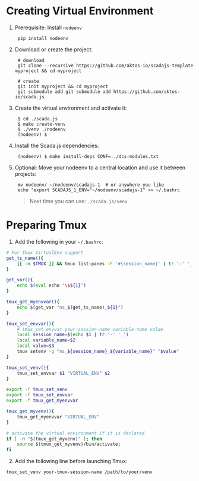 # Creating Virtual Environment 

1. Prerequisite: Install `nodeenv`

        pip install nodeenv

2. Download or create the project:

        # download 
        git clone --recursive https://github.com/aktos-io/scadajs-template myproject && cd myproject

        # create 
        git init myproject && cd myproject 
        git submodule add git submodule add https://github.com/aktos-io/scada.js

3. Create the virtual environment and activate it:
    
        $ cd ./scada.js
        $ make create-venv
        $ ./venv ./nodeenv
        (nodeenv) $ 


4. Install the Scada.js dependencies:

        (nodeenv) $ make install-deps CONF=../dcs-modules.txt
        
5. Optional: Move your nodeenv to a central location and use it between projects:
        
        mv nodeenv/ ~/nodeenv/scadajs-1  # or anywhere you like
        echo "export SCADAJS_1_ENV="~/nodeenv/scadajs-1" >> ~/.bashrc

   > Next time you can use: `./scada.js/venv`

# Preparing Tmux

1. Add the following in your `~/.bashrc`:

```bash
# For Tmux VirtualEnv support
get_ts_name(){
    [[ -n $TMUX ]] && tmux list-panes -F '#{session_name}' | tr '-' '_'
}

get_var(){
    echo $(eval echo "\$${1}")
}

tmux_get_myenvvar(){
    echo $(get_var "ns_$(get_ts_name)_${1}")
}

tmux_set_envvar(){
    # tmux_set_envvar your-session-name variable-name value
    local session_name=$(echo $1 | tr '-' '_')
    local variable_name=$2
    local value=$3
    tmux setenv -g "ns_${session_name}_${variable_name}" "$value"
}

tmux_set_venv(){
    tmux_set_envvar $1 "VIRTUAL_ENV" $2
}

export -f tmux_set_venv
export -f tmux_set_envvar
export -f tmux_get_myenvvar

tmux_get_myvenv(){
    tmux_get_myenvvar "VIRTUAL_ENV"
}

# activate the virtual environment if it is declared
if [ -n "$(tmux_get_myvenv)" ]; then
    source $(tmux_get_myvenv)/bin/activate;
fi
```

2. Add the following line before launching Tmux:

```bash
tmux_set_venv your-tmux-session-name /path/to/your/venv
```
